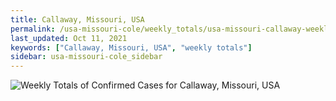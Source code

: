 ```yaml
---
title: Callaway, Missouri, USA
permalink: /usa-missouri-cole/weekly_totals/usa-missouri-callaway-weekly_totals.html
last_updated: Oct 11, 2021
keywords: ["Callaway, Missouri, USA", "weekly totals"]
sidebar: usa-missouri-cole_sidebar
---
```


![Weekly Totals of Confirmed Cases for Callaway, Missouri, USA](/covid_tracker/images/graphs/usa-missouri-callaway-weekly_totals_graph.png)
